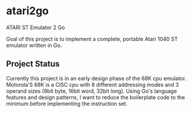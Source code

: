 # atari2go

ATARI ST Emulator 2 Go

Goal of this project is to implement a complete, portable Atari 1040 ST emulator written in Go.

## Project Status
Currently this project is in an early design phase of the 68K cpu emulator. 
Motorola'S 68K is a CISC cpu with 8 different addressing modes and 3 operand sizes (8bit byte, 16bit word, 32bit long). 
Using Go's language features and design patterns, I want to reduce the boilerplate code to the minimum before implementing the
instruction set.

